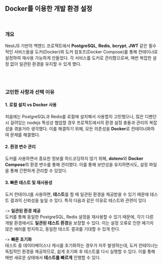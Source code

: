 ## Docker를 이용한 개발 환경 설정

<br/>

### 개요

NestJS 기반의 백엔드 프로젝트에서 **PostgreSQL**, **Redis**, **bcrypt**, **JWT** 같은 필수적인 서비스들을 도커(Docker)와 도커 컴포즈(Docker Compose)를 통해 컨테이너로 설정하여 재사용 가능하게 만들었다. 각 서비스를 도커로 관리함으로써, 매번 복잡한 설정 없이 일관된 환경을 유지할 수 있게 했다.

<br/>

#


### 고민한 사항과 선택 이유

#### 1. **로컬 설치 vs Docker 사용**
처음에는 PostgreSQL과 Redis를 로컬에 설치해서 사용할지 고민했으나, 많은 디펜던시 걸려있는 nodejs 특성상 협업할 경우 프로젝트에서의 환경 설정 충돌과 관리의 복잡성을 겪을거라 생각했다. 이를 해결하기 위해, 모든 의존성을 **Docker**로 컨테이너화하여 문제를 해결했다.

#### 2. **환경 변수 관리**
도커를 사용하면서 중요한 정보를 하드코딩하지 않기 위해, **dotenv**와 **Docker Compose**의 환경 변수를 통해 관리했다. 이를 통해 보안성을 유지하면서도, 설정 파일을 통해 간편하게 관리할 수 있었다.

#### 3. **빠른 테스트 및 재사용성**
도커 컨테이너를 사용하면, **테스트**를 할 때 일관된 환경을 제공받을 수 있기 때문에 테스트 결과의 신뢰성을 높일 수 있다. 특히 다음과 같은 이유로 테스트와 관련이 있다

   -> **일관된 환경 제공** <br/>
   도커를 통해 동일한 PostgreSQL, Redis 설정을 재사용할 수 있기 때문에, 각기 다른 개발 환경에서도 **일관된 테스트 환경**을 보장할 수 있다. 이는 설정 오류로 인한 예기치 않은 에러를 방지하고, 동일한 테스트 결과를 기대할 수 있게 한다. <br/>

  -> **빠른 초기화**  <br/>
   테스트 중 데이터베이스나 캐시를 초기화하는 경우가 자주 발생하는데, 도커 컨테이너는 독립적인 환경을 제공하므로, 쉽게 초기화 후 테스트를 다시 실행할 수 있다. 이를 통해 매번 새로운 상태에서 **테스트를 빠르게** 진행할 수 있다.<br/>
